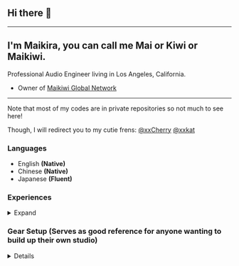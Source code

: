 ## Hi there 👋

---

## I'm Maikira, you can call me Mai or Kiwi or Maikiwi. 
Professional Audio Engineer living in Los Angeles, California. 
- Owner of [Maikiwi Global Network](https://status.mai.kiwi)
--- 

Note that most of my codes are in private repositories so not much to see here!

Though, I will redirect you to my cutie frens:
[@xxCherry](https://github.com/xxCherry)
[@xxkat](https://github.com/xxkat)


### Languages
- English **(Native)**
- Chinese **(Native)**
- Japanese **(Fluent)**

### Experiences
<details>
<summary>Expand</summary>

6 years to date - Professional Audio Engineer + Operating an audio company

- Corrective DSP & Audio Circuit Design (Eliminating Crosstalk etc)
- Mastering & Audio Signal Manipulation
- Psychoacoustics 
- Python & Tensorflow (AI; Statistics)
- AWS IoT/IaaS
</details>

### Gear Setup (Serves as good reference for anyone wanting to build up their own studio)
<details>
  
- CPU | i9-10900K + 240mm Liquid Cooling
- GPU | RTX 3090 + 240mm Liquid Cooling
- RAM | 128GB DDR4-3200 Corsair Vengeance
- Monitor | Samsung Odyssey G9 & LG 29UM68-P
- Keyboard | Logitech G815
- Mouse | Logitech G903
- Headphones | HD 800S (I use this the most out of like a million)
- IEMs | 64 Audio U12t; Sony IER-Z1R; Shure SE846; AKG N5005 + other irrelevant stuff 
- Desktop Amp | Sony TA-ZH1ES 
- Desktop DAC | RME ADI-2-DAC FS
- Monitors | Genelec 8351B x2; W371A x1
- Audio Interface | RME Babyface Pro FS
- Microphone | Neumann U87Ai & Shure SM7b for discord; An used KU100 (but normally checked out to content creators)
- Daily Driver Laptop | Decked Out Macbook Pro 16' (5600M GPU) 
  
</details>
